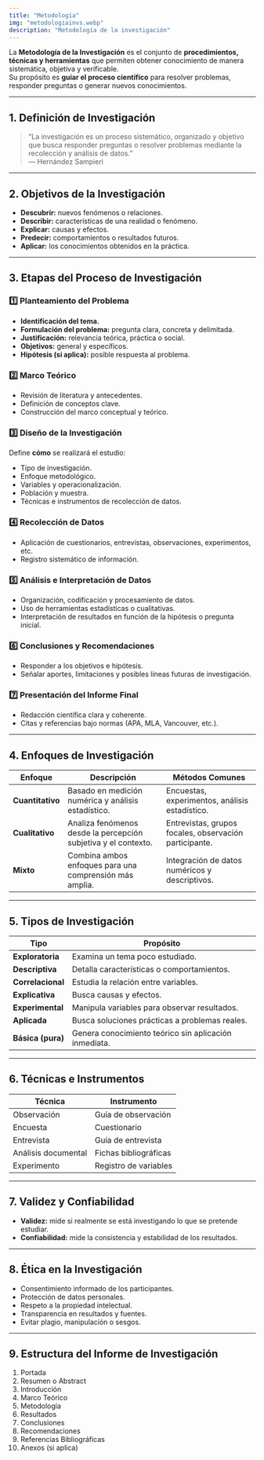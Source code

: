 ```yaml
---
title: "Metodología"
img: "metodologiainvs.webp"
description: "Metodología de la investigación"
---
```


La **Metodología de la Investigación** es el conjunto de **procedimientos, técnicas y herramientas** que permiten obtener conocimiento de manera sistemática, objetiva y verificable.  
Su propósito es **guiar el proceso científico** para resolver problemas, responder preguntas o generar nuevos conocimientos.

---

## 1. Definición de Investigación

> “La investigación es un proceso sistemático, organizado y objetivo que busca responder preguntas o resolver problemas mediante la recolección y análisis de datos.”  
> — Hernández Sampieri

---

## 2. Objetivos de la Investigación

- **Descubrir:** nuevos fenómenos o relaciones.
- **Describir:** características de una realidad o fenómeno.
- **Explicar:** causas y efectos.
- **Predecir:** comportamientos o resultados futuros.
- **Aplicar:** los conocimientos obtenidos en la práctica.

---

## 3. Etapas del Proceso de Investigación

### 1️⃣ Planteamiento del Problema
- **Identificación del tema.**
- **Formulación del problema:** pregunta clara, concreta y delimitada.
- **Justificación:** relevancia teórica, práctica o social.
- **Objetivos:** general y específicos.
- **Hipótesis (si aplica):** posible respuesta al problema.

### 2️⃣ Marco Teórico
- Revisión de literatura y antecedentes.
- Definición de conceptos clave.
- Construcción del marco conceptual y teórico.

### 3️⃣ Diseño de la Investigación
Define **cómo** se realizará el estudio:
- Tipo de investigación.
- Enfoque metodológico.
- Variables y operacionalización.
- Población y muestra.
- Técnicas e instrumentos de recolección de datos.

### 4️⃣ Recolección de Datos
- Aplicación de cuestionarios, entrevistas, observaciones, experimentos, etc.
- Registro sistemático de información.

### 5️⃣ Análisis e Interpretación de Datos
- Organización, codificación y procesamiento de datos.
- Uso de herramientas estadísticas o cualitativas.
- Interpretación de resultados en función de la hipótesis o pregunta inicial.

### 6️⃣ Conclusiones y Recomendaciones
- Responder a los objetivos e hipótesis.
- Señalar aportes, limitaciones y posibles líneas futuras de investigación.

### 7️⃣ Presentación del Informe Final
- Redacción científica clara y coherente.
- Citas y referencias bajo normas (APA, MLA, Vancouver, etc.).

---

## 4. Enfoques de Investigación

| Enfoque | Descripción | Métodos Comunes |
|----------|--------------|----------------|
| **Cuantitativo** | Basado en medición numérica y análisis estadístico. | Encuestas, experimentos, análisis estadístico. |
| **Cualitativo** | Analiza fenómenos desde la percepción subjetiva y el contexto. | Entrevistas, grupos focales, observación participante. |
| **Mixto** | Combina ambos enfoques para una comprensión más amplia. | Integración de datos numéricos y descriptivos. |

---

## 5. Tipos de Investigación

| Tipo | Propósito |
|------|------------|
| **Exploratoria** | Examina un tema poco estudiado. |
| **Descriptiva** | Detalla características o comportamientos. |
| **Correlacional** | Estudia la relación entre variables. |
| **Explicativa** | Busca causas y efectos. |
| **Experimental** | Manipula variables para observar resultados. |
| **Aplicada** | Busca soluciones prácticas a problemas reales. |
| **Básica (pura)** | Genera conocimiento teórico sin aplicación inmediata. |

---

## 6. Técnicas e Instrumentos

| Técnica | Instrumento |
|----------|--------------|
| Observación | Guía de observación |
| Encuesta | Cuestionario |
| Entrevista | Guía de entrevista |
| Análisis documental | Fichas bibliográficas |
| Experimento | Registro de variables |

---

## 7. Validez y Confiabilidad

- **Validez:** mide si realmente se está investigando lo que se pretende estudiar.  
- **Confiabilidad:** mide la consistencia y estabilidad de los resultados.

---

## 8. Ética en la Investigación

- Consentimiento informado de los participantes.  
- Protección de datos personales.  
- Respeto a la propiedad intelectual.  
- Transparencia en resultados y fuentes.  
- Evitar plagio, manipulación o sesgos.

---

## 9. Estructura del Informe de Investigación

1. Portada  
2. Resumen o Abstract  
3. Introducción  
4. Marco Teórico  
5. Metodología  
6. Resultados  
7. Conclusiones  
8. Recomendaciones  
9. Referencias Bibliográficas  
10. Anexos (si aplica)
